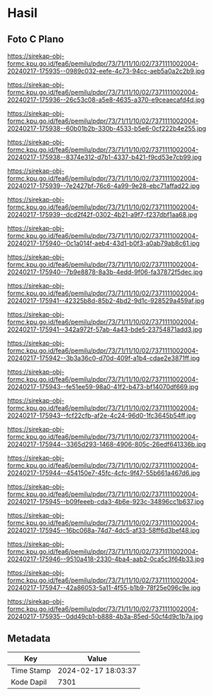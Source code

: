 # Hasil

## Foto C Plano

https://sirekap-obj-formc.kpu.go.id/fea6/pemilu/pdpr/73/71/11/10/02/7371111002004-20240217-175935--0989c032-eefe-4c73-94cc-aeb5a0a2c2b9.jpg

https://sirekap-obj-formc.kpu.go.id/fea6/pemilu/pdpr/73/71/11/10/02/7371111002004-20240217-175936--26c53c08-a5e8-4635-a370-e9ceaecafd4d.jpg

https://sirekap-obj-formc.kpu.go.id/fea6/pemilu/pdpr/73/71/11/10/02/7371111002004-20240217-175938--60b01b2b-330b-4533-b5e6-0cf222b4e255.jpg

https://sirekap-obj-formc.kpu.go.id/fea6/pemilu/pdpr/73/71/11/10/02/7371111002004-20240217-175938--8374e312-d7b1-4337-b421-f9cd53e7cb99.jpg

https://sirekap-obj-formc.kpu.go.id/fea6/pemilu/pdpr/73/71/11/10/02/7371111002004-20240217-175939--7e2427bf-76c6-4a99-9e28-ebc71affad22.jpg

https://sirekap-obj-formc.kpu.go.id/fea6/pemilu/pdpr/73/71/11/10/02/7371111002004-20240217-175939--dcd2f42f-0302-4b21-a9f7-f237dbf1aa68.jpg

https://sirekap-obj-formc.kpu.go.id/fea6/pemilu/pdpr/73/71/11/10/02/7371111002004-20240217-175940--0c1a014f-aeb4-43d1-b0f3-a0ab79ab8c61.jpg

https://sirekap-obj-formc.kpu.go.id/fea6/pemilu/pdpr/73/71/11/10/02/7371111002004-20240217-175940--7b9e8878-8a3b-4edd-9f06-fa37872f5dec.jpg

https://sirekap-obj-formc.kpu.go.id/fea6/pemilu/pdpr/73/71/11/10/02/7371111002004-20240217-175941--42325b8d-85b2-4bd2-9d1c-928529a459af.jpg

https://sirekap-obj-formc.kpu.go.id/fea6/pemilu/pdpr/73/71/11/10/02/7371111002004-20240217-175941--342a972f-57ab-4a43-bde5-23754871add3.jpg

https://sirekap-obj-formc.kpu.go.id/fea6/pemilu/pdpr/73/71/11/10/02/7371111002004-20240217-175942--3b3a36c0-d70d-409f-a1b4-cdae2e3871ff.jpg

https://sirekap-obj-formc.kpu.go.id/fea6/pemilu/pdpr/73/71/11/10/02/7371111002004-20240217-175943--fe51ee59-98a0-41f2-b473-bf14070df669.jpg

https://sirekap-obj-formc.kpu.go.id/fea6/pemilu/pdpr/73/71/11/10/02/7371111002004-20240217-175943--fcf22cfb-af2e-4c24-96d0-1fc3645b54ff.jpg

https://sirekap-obj-formc.kpu.go.id/fea6/pemilu/pdpr/73/71/11/10/02/7371111002004-20240217-175944--3365d293-1468-4906-805c-26edf641336b.jpg

https://sirekap-obj-formc.kpu.go.id/fea6/pemilu/pdpr/73/71/11/10/02/7371111002004-20240217-175944--454150e7-45fc-4cfc-9f47-55b661a467d6.jpg

https://sirekap-obj-formc.kpu.go.id/fea6/pemilu/pdpr/73/71/11/10/02/7371111002004-20240217-175945--b09feeeb-cda3-4b6e-923c-34896cc1b637.jpg

https://sirekap-obj-formc.kpu.go.id/fea6/pemilu/pdpr/73/71/11/10/02/7371111002004-20240217-175945--16bc068a-74d7-4dc5-af33-58ff6d3bef48.jpg

https://sirekap-obj-formc.kpu.go.id/fea6/pemilu/pdpr/73/71/11/10/02/7371111002004-20240217-175946--9510a418-2330-4ba4-aab2-0ca5c3f64b33.jpg

https://sirekap-obj-formc.kpu.go.id/fea6/pemilu/pdpr/73/71/11/10/02/7371111002004-20240217-175947--42a86053-5a11-4f55-b1b9-78f25e096c9e.jpg

https://sirekap-obj-formc.kpu.go.id/fea6/pemilu/pdpr/73/71/11/10/02/7371111002004-20240217-175935--0dd49cb1-b888-4b3a-85ed-50cf4d9c1b7a.jpg


## Metadata

| Key        | Value               |
| ---------- | ------------------- |
| Time Stamp | 2024-02-17 18:03:37 |
| Kode Dapil | 7301                |



